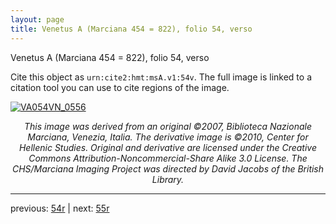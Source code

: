 ```yaml
---
layout: page
title: Venetus A (Marciana 454 = 822), folio 54, verso
---
```


Venetus A (Marciana 454 = 822), folio 54, verso

Cite this object as `urn:cite2:hmt:msA.v1:54v`.  The full image is linked to a citation tool you can use to cite regions of the image.

[![VA054VN_0556](http://www.homermultitext.org/iipsrv?IIIF=/project/homer/pyramidal/deepzoom/hmt/vaimg/2017a/VA054VN_0556.tif/full/800,/0/default.jpg)](http://www.homermultitext.org/ict2/?urn=urn:cite2:hmt:vaimg.2017a:VA054VN_0556) 

<p style="text-align: center; font-style: italic;">This image was derived from an original ©2007, Biblioteca Nazionale Marciana, Venezia, Italia. The derivative image is ©2010, Center for Hellenic Studies. Original and derivative are licensed under the Creative Commons Attribution-Noncommercial-Share Alike 3.0 License. The CHS/Marciana Imaging Project was directed by David Jacobs of the British Library.</p>

---

previous: [54r](../54r/) | next: [55r](../55r/)